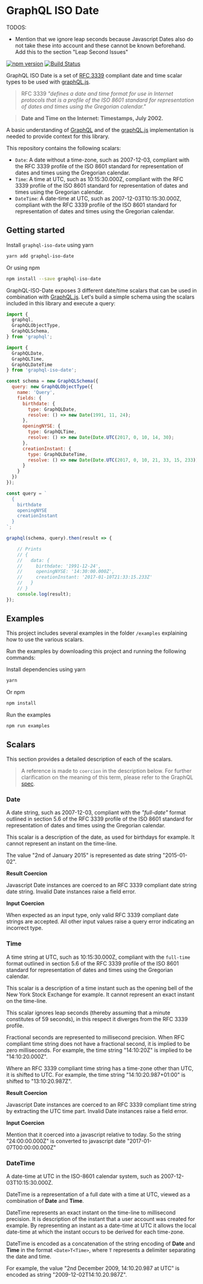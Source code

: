 # GraphQL ISO Date

TODOS:

- Mention that we ignore leap seconds because Javascript Dates also do not take these into account and these cannot be known beforehand. Add this to the section "Leap Second Issues"

[![npm version](https://badge.fury.io/js/graphql-iso-date.svg)](http://badge.fury.io/js/graphql-iso-date)
[![Build Status](https://travis-ci.org/excitement-engineer/graphql-iso-date.svg?branch=master)](https://travis-ci.org/excitement-engineer/graphql-iso-date)

GraphQL ISO Date is a set of [RFC 3339](./rfc3339.txt) compliant date and time scalar types to be used with [graphQL.js](https://github.com/graphql/graphql-js).

> RFC 3339 *"defines a date and time format for use in Internet
protocols that is a profile of the ISO 8601 standard for
representation of dates and times using the Gregorian calendar."*

> **Date and Time on the Internet: Timestamps, July 2002.**

A basic understanding of [GraphQL](http://facebook.github.io/graphql/) and of the [graphQL.js](https://github.com/graphql/graphql-js) implementation is needed to provide context for this library.

This repository contains the following scalars:

- `Date`: A date without a time-zone, such as 2007-12-03, compliant with the RFC 3339 profile of the ISO 8601 standard for representation of dates and times using the Gregorian calendar.
- `Time`: A time at UTC, such as 10:15:30.000Z, compliant with the RFC 3339 profile of the ISO 8601 standard for representation of dates and times using the Gregorian calendar.
- `DateTime`: A date-time at UTC, such as 2007-12-03T10:15:30.000Z, compliant with the RFC 3339 profile of the ISO 8601 standard for representation of dates and times using the Gregorian calendar.

## Getting started

Install `graphql-iso-date` using yarn

```sh
yarn add graphql-iso-date
```

Or using npm

```sh
npm install --save graphql-iso-date
```

GraphQL-ISO-Date exposes 3 different date/time scalars that can be used in combination with [GraphQL.js](https://github.com/graphql/graphql-js). Let's build a simple schema using the scalars included in this library and execute a query:

```js
import {
  graphql,
  GraphQLObjectType,
  GraphQLSchema,
} from 'graphql';

import {
  GraphQLDate,
  GraphQLTime,
  GraphQLDateTime
} from 'graphql-iso-date';

const schema = new GraphQLSchema({
  query: new GraphQLObjectType({
    name: 'Query',
    fields: {
      birthdate: {
        type: GraphQLDate,
        resolve: () => new Date(1991, 11, 24);
      },
      openingNYSE: {
        type: GraphQLTime,
        resolve: () => new Date(Date.UTC(2017, 0, 10, 14, 30);
      },
      creationInstant: {
        type: GraphQLDateTime,
        resolve: () => new Date(Date.UTC(2017, 0, 10, 21, 33, 15, 233));
      }
    }
  })
});

const query = `
  {
    birthdate
    openingNYSE
    creationInstant
  }
`;

graphql(schema, query).then(result => {

    // Prints
    // {
    //   data: {
    //     birthdate: '1991-12-24',
    //     openingNYSE: '14:30:00.000Z',
    //     creationInstant: '2017-01-10T21:33:15.233Z'
    //   }
    // }
    console.log(result);
});
```

## Examples

This project includes several examples in the folder `/examples` explaining how to use the various scalars.

Run the examples by downloading this project and running the following commands:

Install dependencies using yarn

```sh
yarn
```

Or npm

```sh
npm install
```

Run the examples

```
npm run examples
```

## Scalars

This section provides a detailed description of each of the scalars.

 > A reference is made to `coercion` in the description below. For further clarification on the meaning of this term, please refer to the GraphQL [spec](http://facebook.github.io/graphql/#sec-Scalars).

### Date

A date string, such as 2007-12-03, compliant with the *"full-date"* format outlined in section 5.6 of the RFC 3339 profile of the ISO 8601 standard for representation of dates and times using the Gregorian calendar.

This scalar is a description of the date, as used for birthdays for example. It cannot represent an instant on the time-line.

The value "2nd of January 2015" is represented as date string "2015-01-02".

**Result Coercion**

Javascript Date instances are coerced to an RFC 3339 compliant date string date string. Invalid Date instances raise a field error.

**Input Coercion**

When expected as an input type, only valid RFC 3339 compliant date strings are accepted. All other input values raise a query error indicating an incorrect type.

### Time

A time string at UTC, such as 10:15:30.000Z, compliant with the `full-time` format outlined in section 5.6 of the RFC 3339 profile of the ISO 8601 standard for representation of dates and times using the Gregorian calendar.

This scalar is a description of a time instant such as the opening bell of the New York Stock Exchange for example. It cannot represent an exact instant on the time-line.

This scalar ignores leap seconds (thereby assuming that a minute constitutes of 59 seconds), in this respect it diverges from the RFC 3339 profile.

Fractional seconds are represented to millisecond precision. When RFC compliant time string does not have a fractional second, it is implied to be zero milliseconds. For example, the time string "14:10:20Z" is implied to be "14:10:20.000Z".

Where an RFC 3339 compliant time string has a time-zone other than UTC, it is shifted to UTC. For example, the time string "14:10:20.987+01:00" is shifted to "13:10:20.987Z".

**Result Coercion**

Javascript Date instances are coerced to an RFC 3339 compliant time string by extracting the UTC time part. Invalid Date instances raise a field error.

**Input Coercion**

Mention that it coerced into a javascript relative to today. So the string "24:00:00.000Z" is converted to javascript date "2017-01-07T00:00:00.000Z"

### DateTime

A date-time at UTC in the ISO-8601 calendar system, such as 2007-12-03T10:15:30.000Z.

DateTime is a representation of a full date with a time at UTC, viewed as a combination of **Date** and **Time**.

DateTime represents an exact instant on the time-line to millisecond precision. It is description of the instant that a user account was created for example. By representing an instant as a date-time at UTC it allows the local date-time at which the instant occurs to be derived for each time-zone.

DateTime is encoded as a concatenation of the string encoding of **Date** and **Time** in the format `<Date>T<Time>`, where `T` represents a delimiter separating the date and time.

For example, the value "2nd December 2009, 14:10.20.987 at UTC" is encoded as string "2009-12-02T14:10.20.987Z".
